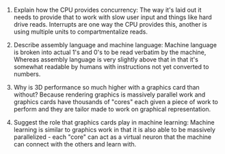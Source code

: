 <!-- Answers to the Short Answer Essay Questions go here -->

1.  Explain how the CPU provides concurrency:
    The way it's laid out it needs to provide that to work with slow user input and things like
    hard drive reads. Interrupts are one way the CPU provides this, another is using multiple units
    to compartmentalize reads.

2.  Describe assembly language and machine language:
    Machine language is broken into actual 1's and 0's to be read verbatim by the machine,
    Whereas assembly language is very slightly above that in that it's somewhat readable by
    humans with instructions not yet converted to numbers.

3.  Why is 3D performance so much higher with a graphics card than without?
    Because rendering graphics is massively parallel work and graphics cards have thousands of
    "cores" each given a piece of work to perform and they are tailor made to work on graphical representation.

4.  Suggest the role that graphics cards play in machine learning:
    Machine learning is similar to graphics work in that it is also able to be massively parallelized -
    each "core" can act as a virtual neuron that the machine can connect with the others and learn with.
